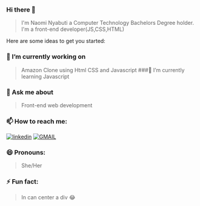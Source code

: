 ### Hi there 👋

> I'm Naomi Nyabuti a Computer Technology Bachelors Degree holder. I'm a front-end developer(JS,CSS,HTML)

Here are some ideas to get you started:

### 🔭 I’m currently working on 
> Amazon Clone using Html CSS and Javascript
###🌱 I’m currently learning
> Javascript
### 💬 Ask me about 
> Front-end web development
### 📫 How to reach me: 
[![linkedin](https://img.shields.io/badge/LinkedIn-0077B5?style=for-the-badge&logo=linkedin&logoColor=white)](https://www.linkedin.com/in/naomi-nyabuti-97b362229/)
[![GMAIL](https://img.shields.io/badge/Gmail-D14836?style=for-the-badge&logo=gmail&logoColor=whit)](mailto:naom@gmail.com)

### 😄 Pronouns:
> She/Her

### ⚡ Fun fact:
> In can center a div :joy:

